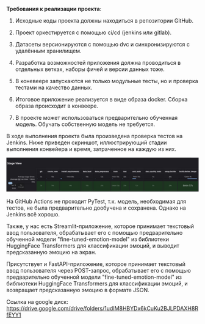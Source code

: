 **Требования к реализации проекта**:

1. Исходные коды проекта должны находиться в репозитории GitHub.
  
2. Проект оркестируется с помощью ci/cd (jenkins или gitlab).

3. Датасеты версионируются с помощью dvc и синхронизируются с удалённым хранилищем.

4. Разработка возможностей приложения должна проводиться в отдельных ветках, наборы фичей и версии данных тоже.

5. В коневеере запускаются не только модульные тесты, но и проверка тестами на качество данных.

6. Итоговое приложение реализуется в виде образа docker. Сборка образа происходит в конвеере.

7. В проекте может использоваться предварительно обученная модель. Обучать собственную модель не требуется.

В ходе выполнения проекта была произведена проверка тестов на Jenkins. Ниже приведен скриншот, иллюстрирующий стадии выполнения конвейера и время, затраченное на каждую из них.

![Описание изображения](Images/Jenkins.jpg)

На GitHub Actions не проходит PyTest, т.к. модель, необходимая для тестов, не была предварительно дообучена и сохранена. Однако на Jenkins всё хорошо.

Также, у нас есть Streamlit-приложение, которое принимает текстовый ввод пользователя, обрабатывает его с помощью предварительно обученной модели "fine-tuned-emotion-model" из библиотеки HuggingFace Transformers для классификации эмоций, и выводит предсказанную эмоцию на экран.

Присутствует и FastAPI-приложение, которое принимает текстовый ввод пользователя через POST-запрос, обрабатывает его с помощью предварительно обученной модели "fine-tuned-emotion-model" из библиотеки HuggingFace Transformers для классификации эмоций, и возвращает предсказанную эмоцию в формате JSON.

Ссылка на google диск: https://drive.google.com/drive/folders/1udIM8HBYDx6kCuKu2BJLPDAXH8RfEYY1
